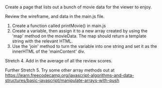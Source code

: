 Create a page that lists out a bunch of movie data for the viewer to enjoy.

Review the wireframe, and data in the main.js file.

1. Create a function called printMovie() in main.js
2. Create a variable, then assign it to a new array created by using the 'map' method on the movieData.  The map should return a template string with the relevant HTML.
3. Use the 'join' method to turn the variable into one string and set it as the innerHTML of the 'mainContent' div.

Stretch
4. Add in the average of all the review scores. 

Further Stretch
5. Try some other array methods out at https://learn.freecodecamp.org/javascript-algorithms-and-data-structures/basic-javascript/manipulate-arrays-with-push